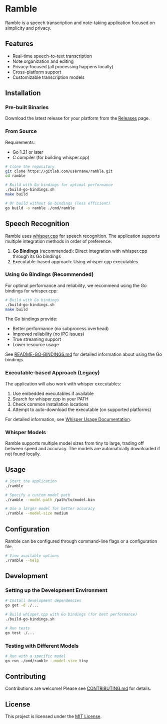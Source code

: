 # Ramble

Ramble is a speech transcription and note-taking application focused on simplicity and privacy.

## Features

- Real-time speech-to-text transcription
- Note organization and editing
- Privacy-focused (all processing happens locally)
- Cross-platform support
- Customizable transcription models

## Installation

### Pre-built Binaries

Download the latest release for your platform from the [Releases](https://gitlab.com/username/ramble/-/releases) page.

### From Source

Requirements:
- Go 1.21 or later
- C compiler (for building whisper.cpp)

```bash
# Clone the repository
git clone https://gitlab.com/username/ramble.git
cd ramble

# Build with Go bindings for optimal performance
./build-go-bindings.sh
make build

# Or build without Go bindings (less efficient)
go build -o ramble ./cmd/ramble
```

## Speech Recognition

Ramble uses [whisper.cpp](https://github.com/ggerganov/whisper.cpp) for speech recognition. The application supports multiple integration methods in order of preference:

1. **Go Bindings** (recommended): Direct integration with whisper.cpp through its Go bindings
2. Executable-based approach: Using whisper.cpp executables

### Using Go Bindings (Recommended)

For optimal performance and reliability, we recommend using the Go bindings for whisper.cpp:

```bash
# Build with Go bindings
./build-go-bindings.sh
make build
```

The Go bindings provide:
- Better performance (no subprocess overhead)
- Improved reliability (no IPC issues)
- True streaming support
- Lower resource usage

See [README-GO-BINDINGS.md](README-GO-BINDINGS.md) for detailed information about using the Go bindings.

### Executable-based Approach (Legacy)

The application will also work with whisper executables:

1. Use embedded executables if available
2. Search for whisper.cpp in your PATH
3. Check common installation locations
4. Attempt to auto-download the executable (on supported platforms)

For detailed information, see [Whisper Usage Documentation](docs/WHISPER_USAGE.md).

### Whisper Models

Ramble supports multiple model sizes from tiny to large, trading off between speed and accuracy. The models are automatically downloaded if not found locally.

## Usage

```bash
# Start the application
./ramble

# Specify a custom model path
./ramble --model-path /path/to/model.bin

# Use a larger model for better accuracy
./ramble --model-size medium
```

## Configuration

Ramble can be configured through command-line flags or a configuration file.

```bash
# View available options
./ramble --help
```

## Development

### Setting up the Development Environment

```bash
# Install development dependencies
go get -d ./...

# Build whisper.cpp with Go bindings (for best performance)
./build-go-bindings.sh

# Run tests
go test ./...
```

### Testing with Different Models

```bash
# Run with a specific model
go run ./cmd/ramble --model-size tiny
```

## Contributing

Contributions are welcome! Please see [CONTRIBUTING.md](CONTRIBUTING.md) for details.

## License

This project is licensed under the [MIT License](LICENSE).